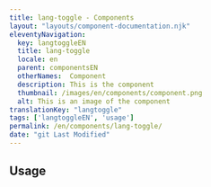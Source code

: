 ```yaml
---
title: lang-toggle - Components
layout: "layouts/component-documentation.njk"
eleventyNavigation:
  key: langtoggleEN
  title: lang-toggle
  locale: en
  parent: componentsEN
  otherNames:  Component
  description: This is the component
  thumbnail: /images/en/components/component.png
  alt: This is an image of the component
translationKey: "langtoggle"
tags: ['langtoggleEN', 'usage']
permalink: /en/components/lang-toggle/
date: "git Last Modified"
---
```


## Usage